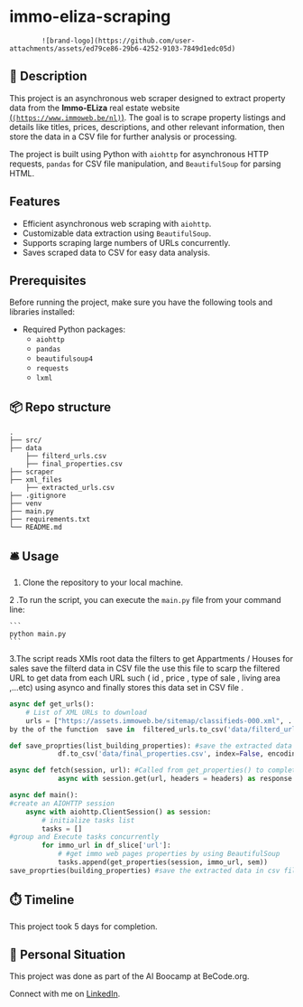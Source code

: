 # immo-eliza-scraping
            ![brand-logo](https://github.com/user-attachments/assets/ed79ce86-29b6-4252-9103-7849d1edc05d)

## 🏢 Description

This project is an asynchronous web scraper designed to extract property data from the **Immo-ELiza** real estate website [(`(https://www.immoweb.be/nl)`)](https://www.immoweb.be/nl). The goal is to scrape property listings and details like titles, prices, descriptions, and other relevant information, then store the data in a CSV file for further analysis or processing.

The project is built using Python with `aiohttp` for asynchronous HTTP requests, `pandas` for CSV file manipulation, and `BeautifulSoup` for parsing HTML.

## Features

- Efficient asynchronous web scraping with `aiohttp`.
- Customizable data extraction using `BeautifulSoup`.
- Supports scraping large numbers of URLs concurrently.
- Saves scraped data to CSV for easy data analysis.

## Prerequisites

Before running the project, make sure you have the following tools and libraries installed:

- Required Python packages:
  - `aiohttp`
  - `pandas`
  - `beautifulsoup4`
  - `requests`
  - `lxml`

## 📦 Repo structure

```
.
├── src/
├── data
    ├── filterd_urls.csv
    ├── final_properties.csv
├── scraper
├── xml_files
    ├── extracted_urls.csv
├── .gitignore
├── venv
├── main.py
├── requirements.txt
└── README.md
```
## 🛎️ Usage

1. Clone the repository to your local machine.

2 .To run the script, you can execute the `main.py` file from your command line:

    ```
    python main.py
    ```

3.The script reads XMls root data the filters  to get Appartments / Houses for sales save the filterd data in CSV file 
the use this file to scarp the filtered URL to get data from each URL such ( id , price , type of sale , living area ,...etc) using asynco and finally stores this data set in CSV file . 

```python
async def get_urls():
    # List of XML URLs to download
    urls = ["https://assets.immoweb.be/sitemap/classifieds-000.xml", ......]
by the of the function  save in  filtered_urls.to_csv('data/filterd_urls.csv', index=False)

def save_proprties(list_building_properties): #save the extracted data in csv file
            df.to_csv('data/final_properties.csv', index=False, encoding='utf-8-sig')

async def fetch(session, url): #Called from get_properties() to complete asyncio functionality
            async with session.get(url, headers = headers) as response:

async def main():
#create an AIOHTTP session
    async with aiohttp.ClientSession() as session:
        # initialize tasks list
        tasks = []
#group and Execute tasks concurrently
        for immo_url in df_slice['url']:
            # #get immo web pages properties by using BeautifulSoup
            tasks.append(get_properties(session, immo_url, sem)) 
save_proprties(building_properties) #save the extracted data in csv file


```
## ⏱️ Timeline

This project took 5 days for completion.

## 📌 Personal Situation
This project was done as part of the AI Boocamp at BeCode.org. 

Connect with me on [LinkedIn](www.linkedin.com/in/basma-salem-ba45a1113).
